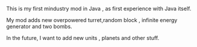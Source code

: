 This is my first mindustry mod in Java , as first experience with Java itself.

My mod adds new overpowered turret,random block , infinite energy generator and two bombs.

In the future, I want to add new units , planets and other stuff.